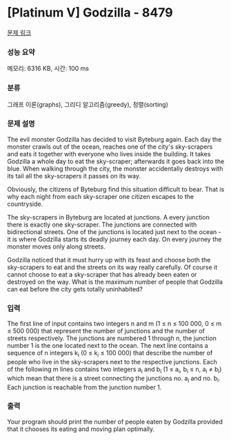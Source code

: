 # [Platinum V] Godzilla - 8479 

[문제 링크](https://www.acmicpc.net/problem/8479) 

### 성능 요약

메모리: 6316 KB, 시간: 100 ms

### 분류

그래프 이론(graphs), 그리디 알고리즘(greedy), 정렬(sorting)

### 문제 설명

<p>The evil monster Godzilla has decided to visit Byteburg again. Each day the monster crawls out of the ocean, reaches one of the city's sky-scrapers and eats it together with everyone who lives inside the building. It takes Godzilla a whole day to eat the sky-scraper; afterwards it goes back into the blue. When walking through the city, the monster accidentally destroys with its tail all the sky-scrapers it passes on its way.</p>

<p>Obviously, the citizens of Byteburg find this situation difficult to bear. That is why each night from each sky-scraper one citizen escapes to the countryside.</p>

<p>The sky-scrapers in Byteburg are located at junctions. A every junction there is exactly one sky-scraper. The junctions are connected with bidirectional streets. One of the junctions is located just next to the ocean - it is where Godzilla starts its deadly journey each day. On every journey the monster moves only along streets.</p>

<p>Godzilla noticed that it must hurry up with its feast and choose both the sky-scrapers to eat and the streets on its way really carefully. Of course it cannot choose to eat a sky-scraper that has already been eaten or destroyed on the way. What is the maximum number of people that Godzilla can eat before the city gets totally uninhabited?</p>

### 입력 

 <p>The first line of input contains two integers n and m (1 ≤ n ≤ 100 000, 0 ≤ m ≤ 500 000) that represent the number of junctions and the number of streets respectively. The junctions are numbered 1 through n, the junction number 1 is the one located next to the ocean. The next line contains a sequence of n integers k<sub>i</sub> (0 ≤ k<sub>i</sub> ≤ 100 000) that describe the number of people who live in the sky-scrapers next to the respective junctions. Each of the following m lines contains two integers a<sub>i</sub> and b<sub>i</sub> (1 ≤ a<sub>i</sub>, b<sub>i</sub> ≤ n, a<sub>i</sub> ≠ b<sub>i</sub>) which mean that there is a street connecting the junctions no. a<sub>i</sub> and no. b<sub>i</sub>. Each junction is reachable from the junction number 1.</p>

### 출력 

 <p>Your program should print the number of people eaten by Godzilla provided that it chooses its eating and moving plan optimally.</p>

